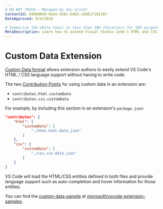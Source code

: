 ```yaml
---
# DO NOT TOUCH — Managed by doc writer
ContentId: d40b8849-6a4e-428c-b463-c8d61f18136f
DateApproved: 9/4/2019

# Summarize the whole topic in less than 300 characters for SEO purpose
MetaDescription: Learn how to extend Visual Studio Code's HTML and CSS language support.
---
```


# Custom Data Extension

[Custom Data format](https://github.com/microsoft/vscode-custom-data) allows extension authors to easily extend VS Code's HTML / CSS language support without having to write code.

The two [Contribution Points](/api/references/contribution-points) for using custom data in an extension are:

- `contributes.html.customData`
- `contributes.css.customData`

For example, by including this section in an extension's `package.json`:

```json
"contributes": {
    "html": {
        "customData": [
            "./html.html-data.json"
        ]
    },
    "css": {
        "customData": [
            "./css.css-data.json"
        ]
    }
}
```

VS Code will load the HTML/CSS entities defined in both files and provide language support such as auto-completion and hover information for those entities.

You can find the [custom-data-sample](https://github.com/microsoft/vscode-extension-samples/tree/master/custom-data-sample) at [microsoft/vscode-extension-samples](https://github.com/Microsoft/vscode-extension-samples).
